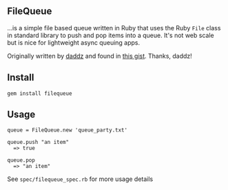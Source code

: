 ## FileQueue 
...is a simple file based queue written in Ruby that uses the Ruby `File` class in standard library to push and pop items into a queue. It's not web scale but is nice for lightweight async queuing apps.

Originally written by [daddz](http://www.github.com/daddz) and found in [this gist](https://gist.github.com/352509). Thanks, daddz!

## Install

    gem install filequeue

## Usage

    queue = FileQueue.new 'queue_party.txt'
    
    queue.push "an item"
      => true
      
    queue.pop
      => "an item"
      
See `spec/filequeue_spec.rb` for more usage details
